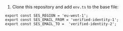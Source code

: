 1. Clone this repository and add `env.ts` to the base file:
```
export const SES_REGION = 'eu-west-1';
export const SES_EMAIL_FROM = 'verified-identity-1'; 
export const SES_EMAIL_TO =  'verified-identity-2'; 
```
